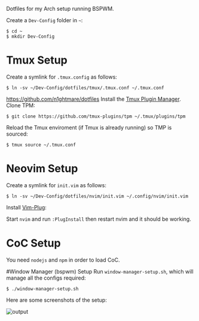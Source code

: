 Dotfiles for my Arch setup running BSPWM.

Create a `Dev-Config` folder in `~`:
```
$ cd ~
$ mkdir Dev-Config
```

# Tmux Setup
Create a symlink for `.tmux.config` as follows:

```
$ ln -sv ~/Dev-Config/dotfiles/tmux/.tmux.conf ~/.tmux.conf
```
https://github.com/n1ghtmare/dotfiles
Install the [Tmux Plugin Manager](https://github.com/tmux-plugins/tpm).
Clone TPM:

```
$ git clone https://github.com/tmux-plugins/tpm ~/.tmux/plugins/tpm
```

Reload the Tmux enviroment (if Tmux is already running) so TMP is sourced:

```
$ tmux source ~/.tmux.conf
```

# Neovim Setup
Create a symlink for `init.vim` as follows:

```
$ ln -sv ~/Dev-Config/dotfiles/nvim/init.vim ~/.config/nvim/init.vim
```

Install [Vim-Plug](https://github.com/junegunn/vim-plug):

Start `nvim` and run `:PlugInstall` then restart nvim and it should be working.

# CoC Setup
You need `nodejs` and `npm` in order to load CoC.


#Window Manager (bspwm) Setup
Run `window-manager-setup.sh`, which will manage all the configs required:

```
$ ./window-manager-setup.sh
```

Here are some screenshots of the setup:

![output](https://user-images.githubusercontent.com/3255810/118803603-3c456a80-b8ac-11eb-978a-3145e7893a8f.png)

